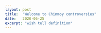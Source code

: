 ```yaml
---
layout: post
title:  "Welcome to Chinmoy controversies"
date:   2020-06-25
excerpt: "wish tell definition"
---
```

